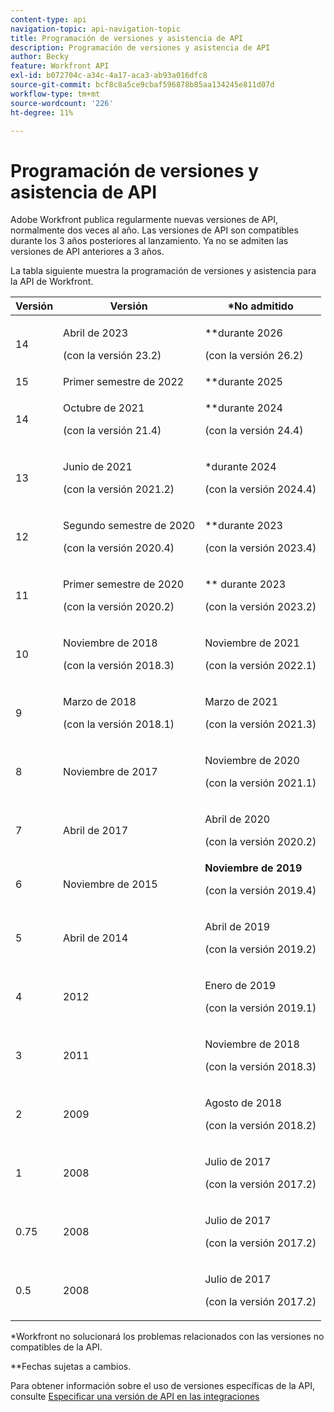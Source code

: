 ```yaml
---
content-type: api
navigation-topic: api-navigation-topic
title: Programación de versiones y asistencia de API
description: Programación de versiones y asistencia de API
author: Becky
feature: Workfront API
exl-id: b072704c-a34c-4a17-aca3-ab93a016dfc8
source-git-commit: bcf8c8a5ce9cbaf596878b85aa134245e811d07d
workflow-type: tm+mt
source-wordcount: '226'
ht-degree: 11%

---
```


# Programación de versiones y asistencia de API



Adobe Workfront publica regularmente nuevas versiones de API, normalmente dos veces al año. Las versiones de API son compatibles durante los 3 años posteriores al lanzamiento. Ya no se admiten las versiones de API anteriores a 3 años.

La tabla siguiente muestra la programación de versiones y asistencia para la API de Workfront.

<table style="table-layout:auto"> 
 <col> 
 <col> 
 <col> 
 <thead> 
  <tr> 
   <th><strong>Versión</strong> </th> 
   <th><strong>Versión</strong> </th> 
   <th><strong>*No admitido</strong> </th> 
  </tr> 
 </thead> 
 <tbody> 
   <td>14</td> 
   <td> <p>Abril de 2023</p> <p>(con la versión 23.2)</p> </td> 
   <td> <p>**durante 2026</p> <p>(con la versión 26.2)</p> </td> 
  </tr> 
  <tr> 
   <td>15</td> 
   <td>Primer semestre de 2022</td> 
   <td>**durante 2025</td> 
  </tr> 
  <tr> 
   <td>14</td> 
   <td> <p>Octubre de 2021</p> <p>(con la versión 21.4)</p> </td> 
   <td> <p>**durante 2024</p> <p>(con la versión 24.4)</p> </td> 
  </tr> 
  <tr> 
   <td>13</td> 
   <td> <p>Junio de 2021</p> <p>(con la versión 2021.2)</p> </td> 
   <td> <p>*durante 2024</p> <p>(con la versión 2024.4)</p> </td> 
  </tr> 
  <tr> 
   <td>12</td> 
   <td> <p>Segundo semestre de 2020</p> <p>(con la versión 2020.4)</p> </td> 
   <td> <p>**durante 2023</p> <p>(con la versión 2023.4)</p> </td> 
  </tr> 
  <tr> 
   <td>11</td> 
   <td> <p>Primer semestre de 2020</p> <p>(con la versión 2020.2)</p> </td> 
   <td> <p>** durante 2023</p> <p>(con la versión 2023.2)</p> </td> 
  </tr> 
  <tr> 
   <td>10</td> 
   <td> <p>Noviembre de 2018</p> <p>(con la versión 2018.3)</p> </td> 
   <td> <p>Noviembre de 2021</p> <p>(con la versión 2022.1)</p> </td> 
  </tr> 
  <tr> 
   <td>9</td> 
   <td> <p>Marzo de 2018</p> <p>(con la versión 2018.1)</p> </td> 
   <td> <p>Marzo de 2021</p> <p>(con la versión 2021.3)</p> </td> 
  </tr> 
  <tr> 
   <td>8</td> 
   <td>Noviembre de 2017</td> 
   <td> <p>Noviembre de 2020</p> <p>(con la versión 2021.1)</p> </td> 
  </tr> 
  <tr> 
   <td>7</td> 
   <td>Abril de 2017</td> 
   <td> <p>Abril de 2020</p> <p>(con la versión 2020.2)</p> </td> 
  </tr> 
  <tr> 
   <td>6</td> 
   <td>Noviembre de 2015</td> 
   <td><strong>Noviembre de 2019</strong> <p>(con la versión 2019.4)</p> </td> 
  </tr> 
  <tr> 
   <td>5</td> 
   <td>Abril de 2014</td> 
   <td> <p>Abril de 2019</p> <p>(con la versión 2019.2)</p> </td> 
  </tr> 
  <tr> 
   <td>4</td> 
   <td>2012</td> 
   <td> <p>Enero de 2019</p> <p>(con la versión 2019.1)</p> </td> 
  </tr> 
  <tr> 
   <td>3</td> 
   <td>2011</td> 
   <td> <p>Noviembre de 2018</p> <p>(con la versión 2018.3)</p> </td> 
  </tr> 
  <tr> 
   <td>2</td> 
   <td>2009</td> 
   <td> <p>Agosto de 2018</p> <p>(con la versión 2018.2)</p> </td> 
  </tr> 
  <tr> 
   <td>1</td> 
   <td>2008</td> 
   <td> <p>Julio de 2017</p> <p>(con la versión 2017.2)</p> </td> 
  </tr> 
  <tr> 
   <td>0.75</td> 
   <td>2008</td> 
   <td> <p>Julio de 2017</p> <p>(con la versión 2017.2)</p> </td> 
  </tr> 
  <tr> 
   <td>0.5</td> 
   <td>2008</td> 
   <td> <p>Julio de 2017</p> <p>(con la versión 2017.2)</p> </td> 
  </tr> 
 </tbody> 
</table>

&#42;Workfront no solucionará los problemas relacionados con las versiones no compatibles de la API.

&#42;&#42;Fechas sujetas a cambios.

Para obtener información sobre el uso de versiones específicas de la API, consulte [Especificar una versión de API en las integraciones](../../wf-api/api/specify-api-version-integrations.md)
